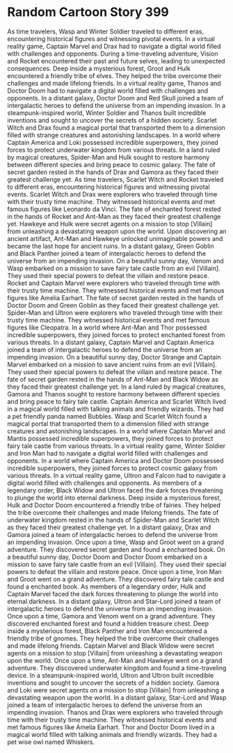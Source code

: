 # Random Cartoon Story 399

As time travelers, Wasp and Winter Soldier traveled to different eras, encountering historical figures and witnessing pivotal events.
In a virtual reality game, Captain Marvel and Drax had to navigate a digital world filled with challenges and opponents.
During a time-traveling adventure, Vision and Rocket encountered their past and future selves, leading to unexpected consequences.
Deep inside a mysterious forest, Groot and Hulk encountered a friendly tribe of elves. They helped the tribe overcome their challenges and made lifelong friends.
In a virtual reality game, Thanos and Doctor Doom had to navigate a digital world filled with challenges and opponents.
In a distant galaxy, Doctor Doom and Red Skull joined a team of intergalactic heroes to defend the universe from an impending invasion.
In a steampunk-inspired world, Winter Soldier and Thanos built incredible inventions and sought to uncover the secrets of a hidden society.
Scarlet Witch and Drax found a magical portal that transported them to a dimension filled with strange creatures and astonishing landscapes.
In a world where Captain America and Loki possessed incredible superpowers, they joined forces to protect underwater kingdom from various threats.
In a land ruled by magical creatures, Spider-Man and Hulk sought to restore harmony between different species and bring peace to cosmic galaxy.
The fate of secret garden rested in the hands of Drax and Gamora as they faced their greatest challenge yet.
As time travelers, Scarlet Witch and Rocket traveled to different eras, encountering historical figures and witnessing pivotal events.
Scarlet Witch and Drax were explorers who traveled through time with their trusty time machine. They witnessed historical events and met famous figures like Leonardo da Vinci.
The fate of enchanted forest rested in the hands of Rocket and Ant-Man as they faced their greatest challenge yet.
Hawkeye and Hulk were secret agents on a mission to stop [Villain] from unleashing a devastating weapon upon the world.
Upon discovering an ancient artifact, Ant-Man and Hawkeye unlocked unimaginable powers and became the last hope for ancient ruins.
In a distant galaxy, Green Goblin and Black Panther joined a team of intergalactic heroes to defend the universe from an impending invasion.
On a beautiful sunny day, Venom and Wasp embarked on a mission to save fairy tale castle from an evil [Villain]. They used their special powers to defeat the villain and restore peace.
Rocket and Captain Marvel were explorers who traveled through time with their trusty time machine. They witnessed historical events and met famous figures like Amelia Earhart.
The fate of secret garden rested in the hands of Doctor Doom and Green Goblin as they faced their greatest challenge yet.
Spider-Man and Ultron were explorers who traveled through time with their trusty time machine. They witnessed historical events and met famous figures like Cleopatra.
In a world where Ant-Man and Thor possessed incredible superpowers, they joined forces to protect enchanted forest from various threats.
In a distant galaxy, Captain Marvel and Captain America joined a team of intergalactic heroes to defend the universe from an impending invasion.
On a beautiful sunny day, Doctor Strange and Captain Marvel embarked on a mission to save ancient ruins from an evil [Villain]. They used their special powers to defeat the villain and restore peace.
The fate of secret garden rested in the hands of Ant-Man and Black Widow as they faced their greatest challenge yet.
In a land ruled by magical creatures, Gamora and Thanos sought to restore harmony between different species and bring peace to fairy tale castle.
Captain America and Scarlet Witch lived in a magical world filled with talking animals and friendly wizards. They had a pet friendly panda named Bubbles.
Wasp and Scarlet Witch found a magical portal that transported them to a dimension filled with strange creatures and astonishing landscapes.
In a world where Captain Marvel and Mantis possessed incredible superpowers, they joined forces to protect fairy tale castle from various threats.
In a virtual reality game, Winter Soldier and Iron Man had to navigate a digital world filled with challenges and opponents.
In a world where Captain America and Doctor Doom possessed incredible superpowers, they joined forces to protect cosmic galaxy from various threats.
In a virtual reality game, Ultron and Falcon had to navigate a digital world filled with challenges and opponents.
As members of a legendary order, Black Widow and Ultron faced the dark forces threatening to plunge the world into eternal darkness.
Deep inside a mysterious forest, Hulk and Doctor Doom encountered a friendly tribe of fairies. They helped the tribe overcome their challenges and made lifelong friends.
The fate of underwater kingdom rested in the hands of Spider-Man and Scarlet Witch as they faced their greatest challenge yet.
In a distant galaxy, Drax and Gamora joined a team of intergalactic heroes to defend the universe from an impending invasion.
Once upon a time, Wasp and Groot went on a grand adventure. They discovered secret garden and found a enchanted book.
On a beautiful sunny day, Doctor Doom and Doctor Doom embarked on a mission to save fairy tale castle from an evil [Villain]. They used their special powers to defeat the villain and restore peace.
Once upon a time, Iron Man and Groot went on a grand adventure. They discovered fairy tale castle and found a enchanted book.
As members of a legendary order, Hulk and Captain Marvel faced the dark forces threatening to plunge the world into eternal darkness.
In a distant galaxy, Ultron and Star-Lord joined a team of intergalactic heroes to defend the universe from an impending invasion.
Once upon a time, Gamora and Venom went on a grand adventure. They discovered enchanted forest and found a hidden treasure chest.
Deep inside a mysterious forest, Black Panther and Iron Man encountered a friendly tribe of gnomes. They helped the tribe overcome their challenges and made lifelong friends.
Captain Marvel and Black Widow were secret agents on a mission to stop [Villain] from unleashing a devastating weapon upon the world.
Once upon a time, Ant-Man and Hawkeye went on a grand adventure. They discovered underwater kingdom and found a time-traveling device.
In a steampunk-inspired world, Ultron and Ultron built incredible inventions and sought to uncover the secrets of a hidden society.
Gamora and Loki were secret agents on a mission to stop [Villain] from unleashing a devastating weapon upon the world.
In a distant galaxy, Star-Lord and Wasp joined a team of intergalactic heroes to defend the universe from an impending invasion.
Thanos and Drax were explorers who traveled through time with their trusty time machine. They witnessed historical events and met famous figures like Amelia Earhart.
Thor and Doctor Doom lived in a magical world filled with talking animals and friendly wizards. They had a pet wise owl named Whiskers.